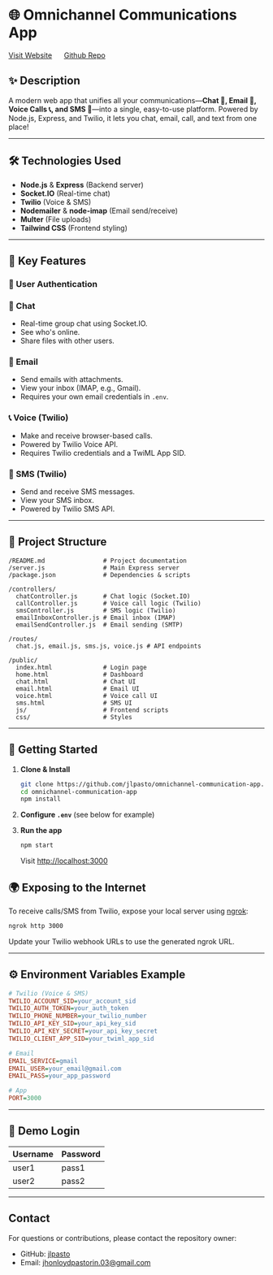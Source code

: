 # 🌐 Omnichannel Communications App

[Visit Website](https://omnichannel-communication-app.vercel.app/) &nbsp;&nbsp;&nbsp;&nbsp;      [Github Repo](https://github.com/jlpasto/omnichannel-communication-app.git)

## ✨ Description
A modern web app that unifies all your communications—**Chat 💬, Email 📧, Voice Calls 📞, and SMS 📱**—into a single, easy-to-use platform. Powered by Node.js, Express, and Twilio, it lets you chat, email, call, and text from one place!

---

## 🛠️ Technologies Used
- **Node.js** & **Express** (Backend server)
- **Socket.IO** (Real-time chat)
- **Twilio** (Voice & SMS)
- **Nodemailer** & **node-imap** (Email send/receive)
- **Multer** (File uploads)
- **Tailwind CSS** (Frontend styling)

---

## 🚩 Key Features

### 🔐 User Authentication 
### 💬 Chat

- Real-time group chat using Socket.IO.
- See who's online.
- Share files with other users.

### 📧 Email

- Send emails with attachments.
- View your inbox (IMAP, e.g., Gmail).
- Requires your own email credentials in `.env`.

### 📞 Voice (Twilio)

- Make and receive browser-based calls.
- Powered by Twilio Voice API.
- Requires Twilio credentials and a TwiML App SID.

### 📱 SMS (Twilio)

- Send and receive SMS messages.
- View your SMS inbox.
- Powered by Twilio SMS API.

---

## 📁 Project Structure 

```
/README.md                # Project documentation
/server.js                # Main Express server
/package.json             # Dependencies & scripts

/controllers/
  chatController.js       # Chat logic (Socket.IO)
  callController.js       # Voice call logic (Twilio)
  smsController.js        # SMS logic (Twilio)
  emailInboxController.js # Email inbox (IMAP)
  emailSendController.js  # Email sending (SMTP)

/routes/
  chat.js, email.js, sms.js, voice.js # API endpoints

/public/
  index.html              # Login page
  home.html               # Dashboard
  chat.html               # Chat UI
  email.html              # Email UI
  voice.html              # Voice call UI
  sms.html                # SMS UI
  js/                     # Frontend scripts
  css/                    # Styles
```

---

## 🚀 Getting Started

1. **Clone & Install**
   ```bash
   git clone https://github.com/jlpasto/omnichannel-communication-app.git
   cd omnichannel-communication-app
   npm install
   ```

2. **Configure `.env`** (see below for example)

3. **Run the app**
   ```bash
   npm start
   ```
   Visit [http://localhost:3000](http://localhost:3000)

## 🌍 Exposing to the Internet

To receive calls/SMS from Twilio, expose your local server using [ngrok](https://ngrok.com/):

```bash
ngrok http 3000
```
Update your Twilio webhook URLs to use the generated ngrok URL.

---

## ⚙️ Environment Variables Example
```ini
# Twilio (Voice & SMS)
TWILIO_ACCOUNT_SID=your_account_sid
TWILIO_AUTH_TOKEN=your_auth_token
TWILIO_PHONE_NUMBER=your_twilio_number
TWILIO_API_KEY_SID=your_api_key_sid
TWILIO_API_KEY_SECRET=your_api_key_secret
TWILIO_CLIENT_APP_SID=your_twiml_app_sid

# Email
EMAIL_SERVICE=gmail
EMAIL_USER=your_email@gmail.com
EMAIL_PASS=your_app_password

# App
PORT=3000
```

---

## 👤 Demo Login
| Username | Password |
|----------|----------|
| user1    | pass1    |
| user2    | pass2    |

---

## Contact

For questions or contributions, please contact the repository owner:

- GitHub: [jlpasto](https://github.com/jlpasto)
- Email: [jhonloydpastorin.03@gmail.com](mailto:jhonloydpastorin.03@gmail.com)